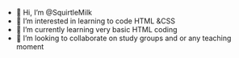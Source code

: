 - 👋 Hi, I’m @SquirtleMilk
- 👀 I’m interested in learning to code HTML &CSS
- 🌱 I’m currently learning very basic HTML coding
- 💞️ I’m looking to collaborate on study groups and or any teaching moment

<!---
SquirtleMilk/SquirtleMilk is a ✨ special ✨ repository because its `README.md` (this file) appears on your GitHub profile.
You can click the Preview link to take a look at your changes.
--->
